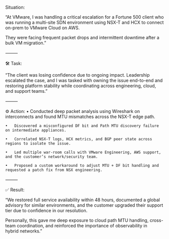 Situation:

“At VMware, I was handling a critical escalation for a Fortune 500 client who was running a multi-site SDN environment using NSX-T and HCX to connect on-prem to VMware Cloud on AWS. 

They were facing frequent packet drops and intermittent downtime after a bulk VM migration.”

⸻

🛠 Task:

“The client was losing confidence due to ongoing impact. Leadership escalated the case, and 
I was tasked with owning the issue end-to-end and restoring platform stability while coordinating across engineering, cloud, and support teams.”

⸻

⚙ Action:
	•	Conducted deep packet analysis using Wireshark on interconnects and found MTU mismatches across the NSX-T edge path.
 
	•	Discovered a misconfigured DF bit and Path MTU discovery failure on intermediate appliances.
 
	•	Correlated NSX-T logs, HCX metrics, and BGP peer state across regions to isolate the issue.
 
	•	Led multiple war-room calls with VMware Engineering, AWS support, and the customer’s network/security team.
 
	•	Proposed a custom workaround to adjust MTU + DF bit handling and requested a patch fix from NSX engineering.

⸻

✅ Result:

“We restored full service availability within 48 hours, documented a global advisory for similar environments, and the customer upgraded their support tier due to confidence in our resolution.

Personally, this gave me deep exposure to cloud path MTU handling, cross-team coordination, and reinforced the importance of observability in hybrid networks.”
